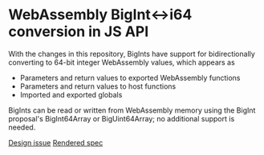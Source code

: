 # WebAssembly BigInt<->i64 conversion in JS API

With the changes in this repository, BigInts have support for bidirectionally converting
to 64-bit integer WebAssembly values, which appears as
- Parameters and return values to exported WebAssembly functions
- Parameters and return values to host functions
- Imported and exported globals

BigInts can be read or written from WebAssembly memory using the
BigInt proposal's BigInt64Array or BigUint64Array; no additional
support is needed.
    
[Design issue](https://github.com/WebAssembly/proposals/issues/7)
[Rendered spec](https://webassembly.github.io/JS-BigInt-integration)

